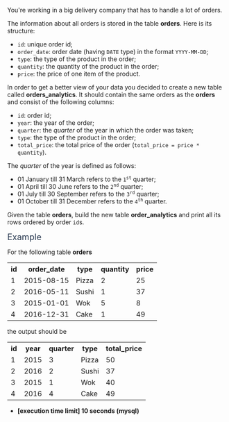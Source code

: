 <p>You're working in a big delivery company that has to handle a lot of orders.</p>
<p>The information about all orders is stored in the table <strong>orders</strong>. Here is its structure:</p>
<ul>
<li><code>id</code>: unique order id;</li>
<li><code>order_date</code>: order date (having <code>DATE</code> type) in the format <code>YYYY-MM-DD</code>;</li>
<li><code>type</code>: the type of the product in the order;</li>
<li><code>quantity</code>: the quantity of the product in the order;</li>
<li><code>price</code>: the price of one item of the product.</li>
</ul>
<p>In order to get a better view of your data you decided to create a new table called <strong>orders_analytics</strong>. It should contain the same orders as the <strong>orders</strong> and consist of the following columns:</p>
<ul>
<li><code>id</code>: order id;</li>
<li><code>year</code>: the year of the order;</li>
<li><code>quarter</code>: the <em>quarter</em> of the year in which the order was taken;</li>
<li><code>type</code>: the type of the product in the order;</li>
<li><code>total_price</code>: the total price of the order (<code>total_price = price * quantity</code>).</li>
</ul>
<p>The <em>quarter</em> of the year is defined as follows:</p>
<ul>
<li>01 January till 31 March refers to the <code>1<sup>st</sup></code> quarter;</li>
<li>01 April till 30 June refers to the <code>2<sup>nd</sup></code> quarter;</li>
<li>01 July till 30 September refers to the <code>3<sup>rd</sup></code> quarter;</li>
<li>01 October till 31 December refers to the <code>4<sup>th</sup></code> quarter.</li>
</ul>
<p>Given the table <strong>orders</strong>, build the new table <strong>order_analytics</strong> and print all its rows ordered by order <code>id</code>s.</p>
<p><span class="markdown--header" style="color:#2b3b52;font-size:1.4em">Example</span></p>
<p>For the following table <strong>orders</strong></p>
<table>
  <tr>
    <th>id</th>
    <th>order_date</th>
    <th>type</th>
    <th>quantity</th>
    <th>price</th>
  </tr>
  <tr>
    <td>1</td>
    <td>2015-08-15</td>
    <td>Pizza</td>
    <td>2</td>
    <td>25</td>
  </tr>
  <tr>
    <td>2</td>
    <td>2016-05-11</td>
    <td>Sushi</td>
    <td>1</td>
    <td>37</td>
  </tr>
  <tr>
    <td>3</td>
    <td>2015-01-01</td>
    <td>Wok</td>
    <td>5</td>
    <td>8</td>
  </tr>
  <tr>
    <td>4</td>
    <td>2016-12-31</td>
    <td>Cake</td>
    <td>1</td>
    <td>49</td>
  </tr>
</table>
<p>the output should be</p>
<table>
<tr>
<th>id</th>
<th>year</th>
<th>quarter</th>
<th>type</th>
<th>total_price</th>
</tr>
<tr>
<td>1</td>
<td>2015</td>
<td>3</td>
<td>Pizza</td>
<td>50</td>
</tr>
<tr>
<td>2</td>
<td>2016</td>
<td>2</td>
<td>Sushi</td>
<td>37</td>
</tr>
<tr>
<td>3</td>
<td>2015</td>
<td>1</td>
<td>Wok</td>
<td>40</td>
</tr>
<tr>
<td>4</td>
<td>2016</td>
<td>4</td>
<td>Cake</td>
<td>49</td>
</tr>
</table>
<ul>
<li><strong>[execution time limit] 10 seconds (mysql)</strong></li>
</ul>
